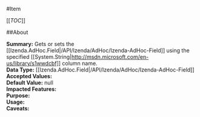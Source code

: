 #Item

[[_TOC_]]

##About

**Summary:** Gets or sets the [[Izenda.AdHoc.Field|/API/Izenda/AdHoc/Izenda-AdHoc-Field]] using the specified [[System.String|http://msdn.microsoft.com/en-us/library/s1wwdcbf]] column name.  
**Data Type:** [[Izenda.AdHoc.Field|/API/Izenda/AdHoc/Izenda-AdHoc-Field]]  
**Accepted Values:**   
**Default Value:** null  
**Impacted Features:**   
**Purpose:**   
**Usage:**   
**Caveats:**   

